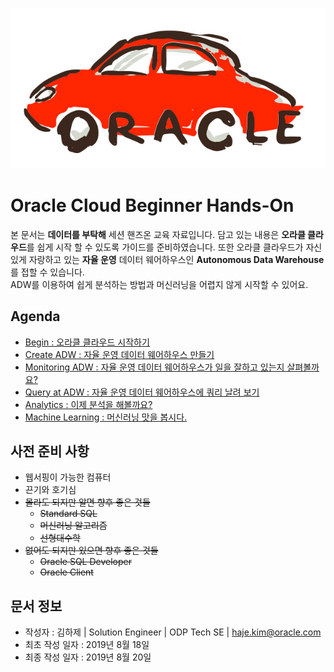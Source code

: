![oracle-auto](./img/oracle-auto.png)

# Oracle Cloud Beginner Hands-On

본 문서는 **데이터를 부탁해** 세션 핸즈온 교육 자료입니다. 담고 있는 내용은 **오라클 클라우드**를 쉽게 시작 할 수 있도록 가이드를 준비하였습니다. 또한 오라클 클라우드가 자신 있게 자랑하고 있는 **자율 운영** 데이터 웨어하우스인 **Autonomous Data Warehouse**를 접할 수 있습니다.  
ADW를 이용하여 쉽게 분석하는 방법과 머신러닝을 어렵지 않게 시작할 수 있어요.

## Agenda

- [Begin : 오라클 클라우드 시작하기](./01-begin.md)
- [Create ADW : 자율 운영 데이터 웨어하우스 만들기](./02-create-adw.md)
- [Monitoring ADW : 자율 운영 데이터 웨어하우스가 일을 잘하고 있는지 살펴볼까요?](./03-monitoring-adw.md)
- [Query at ADW : 자율 운영 데이터 웨어하우스에 쿼리 날려 보기](./04-query-adw.md)
- [Analytics : 이제 분석을 해볼까요?](./05-analytics.md)
- [Machine Learning : 머신러닝 맛을 봅시다.](./06-machine-learning.md)



## 사전 준비 사항

- 웹서핑이 가능한 컴퓨터
- 끈기와 호기심
- ~~몰라도 되지만 알면 향후 좋은 것들~~
  - ~~Standard SQL~~
  - ~~머신러닝 알고리즘~~
  - ~~선형대수학~~
- ~~없어도 되지만 있으면 향후 좋은 것들~~
  - ~~Oracle SQL Developer~~
  - ~~Oracle Client~~



## 문서 정보

- 작성자 : 김하제 | Solution Engineer | ODP Tech SE | haje.kim@oracle.com
- 최초 작성 일자 : 2019년 8월 18일
- 최종 작성 일자 : 2019년 8월 20일